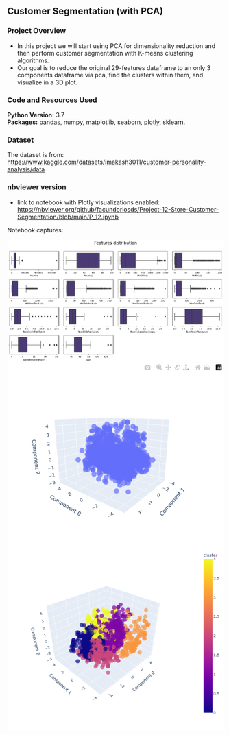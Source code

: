 ## Customer Segmentation (with PCA) 

### Project Overview
* In this project we will start using PCA for dimensionality reduction and then perform customer segmentation with K-means clustering algorithms.  
* Our goal is to reduce the original 29-features dataframe to an only 3 components dataframe via pca, find the clusters within them, and visualize in a 3D plot.

### Code and Resources Used 
**Python Version:** 3.7  
**Packages:** pandas, numpy, matplotlib, seaborn, plotly, sklearn.

### Dataset
The dataset is from: https://www.kaggle.com/datasets/imakash3011/customer-personality-analysis/data


### nbviewer version
* link to notebook with Plotly visualizations enabled:  
https://nbviewer.org/github/facundoriosds/Project-12-Store-Customer-Segmentation/blob/main/P_12.ipynb

Notebook captures:

![](images/capture_0.PNG)
![](images/capture_1.PNG)
![](images/capture_2.PNG)

















